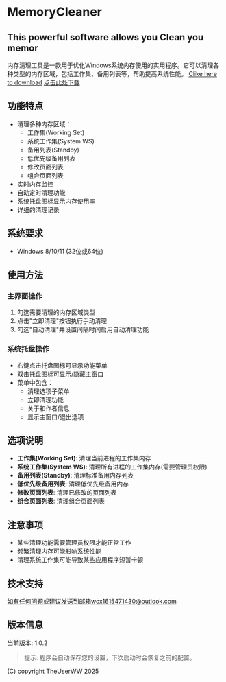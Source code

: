 # MemoryCleaner
## This powerful software allows you Clean you memor
内存清理工具是一款用于优化Windows系统内存使用的实用程序。它可以清理各种类型的内存区域，包括工作集、备用列表等，帮助提高系统性能。
[Clike here to download](https://github.com/TheUserWW/MemoryCleaner/releases)
[点击此处下载](https://github.com/TheUserWW/MemoryCleaner/releases)
## 功能特点
- 清理多种内存区域：
  - 工作集(Working Set)
  - 系统工作集(System WS)
  - 备用列表(Standby)
  - 低优先级备用列表
  - 修改页面列表
  - 组合页面列表
- 实时内存监控
- 自动定时清理功能
- 系统托盘图标显示内存使用率
- 详细的清理记录

## 系统要求
- Windows 8/10/11 (32位或64位)


## 使用方法
### 主界面操作
1. 勾选需要清理的内存区域类型
2. 点击"立即清理"按钮执行手动清理
3. 勾选"自动清理"并设置间隔时间启用自动清理功能

### 系统托盘操作
- 右键点击托盘图标可显示功能菜单
- 双击托盘图标可显示/隐藏主窗口
- 菜单中包含：
  - 清理选项子菜单
  - 立即清理功能
  - 关于和作者信息
  - 显示主窗口/退出选项

## 选项说明
- **工作集(Working Set)**: 清理当前进程的工作集内存
- **系统工作集(System WS)**: 清理所有进程的工作集内存(需要管理员权限)
- **备用列表(Standby)**: 清理标准备用内存列表
- **低优先级备用列表**: 清理低优先级备用内存
- **修改页面列表**: 清理已修改的页面列表
- **组合页面列表**: 清理组合页面列表

## 注意事项
- 某些清理功能需要管理员权限才能正常工作
- 频繁清理内存可能影响系统性能
- 清理系统工作集可能导致某些应用程序短暂卡顿

## 技术支持
如有任何问题或建议发送到邮箱wcx1615471430@outlook.com

## 版本信息
当前版本: 1.0.2  


> 提示: 程序会自动保存您的设置，下次启动时会恢复之前的配置。
>
(C) copyright TheUserWW 2025
